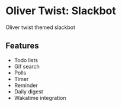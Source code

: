 # Oliver Twist: Slackbot

Oliver twist themed slackbot

## Features
- Todo lists
- Gif search
- Polls
- Timer
- Reminder
- Daily digest
- Wakatime integration

